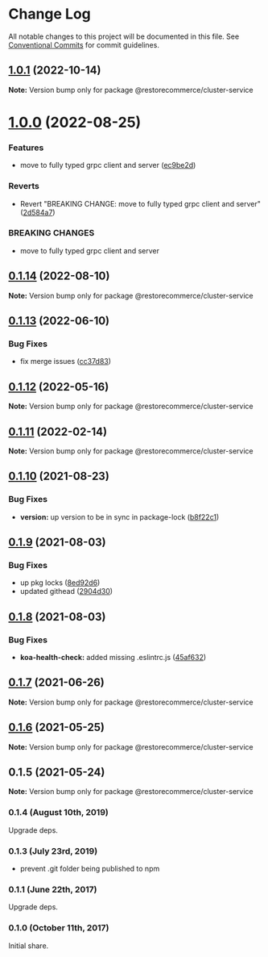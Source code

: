 # Change Log

All notable changes to this project will be documented in this file.
See [Conventional Commits](https://conventionalcommits.org) for commit guidelines.

## [1.0.1](https://github.com/restorecommerce/libs/compare/@restorecommerce/cluster-service@1.0.0...@restorecommerce/cluster-service@1.0.1) (2022-10-14)

**Note:** Version bump only for package @restorecommerce/cluster-service





# [1.0.0](https://github.com/restorecommerce/libs/compare/@restorecommerce/cluster-service@0.1.14...@restorecommerce/cluster-service@1.0.0) (2022-08-25)


### Features

* move to fully typed grpc client and server ([ec9be2d](https://github.com/restorecommerce/libs/commit/ec9be2daff0823e9ba440a2845b7b1a7f2d74b50))


### Reverts

* Revert "BREAKING CHANGE: move to fully typed grpc client and server" ([2d584a7](https://github.com/restorecommerce/libs/commit/2d584a709632ae608f595a2c836deabd34f671d9))


### BREAKING CHANGES

* move to fully typed grpc client and server





## [0.1.14](https://github.com/restorecommerce/libs/compare/@restorecommerce/cluster-service@0.1.13...@restorecommerce/cluster-service@0.1.14) (2022-08-10)

**Note:** Version bump only for package @restorecommerce/cluster-service





## [0.1.13](https://github.com/restorecommerce/libs/compare/@restorecommerce/cluster-service@0.1.12...@restorecommerce/cluster-service@0.1.13) (2022-06-10)


### Bug Fixes

* fix merge issues ([cc37d83](https://github.com/restorecommerce/libs/commit/cc37d8356df3b494af8c6af9e39304a49073301c))





## [0.1.12](https://github.com/restorecommerce/libs/compare/@restorecommerce/cluster-service@0.1.11...@restorecommerce/cluster-service@0.1.12) (2022-05-16)

**Note:** Version bump only for package @restorecommerce/cluster-service





## [0.1.11](https://github.com/restorecommerce/libs/compare/@restorecommerce/cluster-service@0.1.10...@restorecommerce/cluster-service@0.1.11) (2022-02-14)

**Note:** Version bump only for package @restorecommerce/cluster-service





## [0.1.10](https://github.com/restorecommerce/libs/compare/@restorecommerce/cluster-service@0.1.9...@restorecommerce/cluster-service@0.1.10) (2021-08-23)


### Bug Fixes

* **version:** up version to be in sync in package-lock ([b8f22c1](https://github.com/restorecommerce/libs/commit/b8f22c1268ee2af4beff7d88bda30f197896e3d2))





## [0.1.9](https://github.com/restorecommerce/libs/compare/@restorecommerce/cluster-service@0.1.8...@restorecommerce/cluster-service@0.1.9) (2021-08-03)


### Bug Fixes

* up pkg locks ([8ed92d6](https://github.com/restorecommerce/libs/commit/8ed92d613b9a095e4b5066056ac566e5dbcf1472))
* updated githead ([2904d30](https://github.com/restorecommerce/libs/commit/2904d30e5773dc8a87c01a08ff6481f99d692354))





## [0.1.8](https://github.com/restorecommerce/libs/compare/@restorecommerce/cluster-service@0.1.7...@restorecommerce/cluster-service@0.1.8) (2021-08-03)


### Bug Fixes

* **koa-health-check:** added missing .eslintrc.js ([45af632](https://github.com/restorecommerce/libs/commit/45af632955d2dd448e7a27f4e8c4b971412cd004))





## [0.1.7](https://github.com/restorecommerce/libs/compare/@restorecommerce/cluster-service@0.1.6...@restorecommerce/cluster-service@0.1.7) (2021-06-26)

**Note:** Version bump only for package @restorecommerce/cluster-service





## [0.1.6](https://github.com/restorecommerce/cluster-service/compare/@restorecommerce/cluster-service@0.1.5...@restorecommerce/cluster-service@0.1.6) (2021-05-25)

**Note:** Version bump only for package @restorecommerce/cluster-service





## 0.1.5 (2021-05-24)

**Note:** Version bump only for package @restorecommerce/cluster-service





### 0.1.4 (August 10th, 2019)

Upgrade deps.

### 0.1.3 (July 23rd, 2019)

- prevent .git folder being published to npm

### 0.1.1 (June 22th, 2017)

Upgrade deps.

### 0.1.0 (October 11th, 2017)

Initial share.

